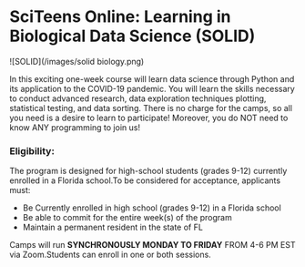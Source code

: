 # SciTeens Online: Learning in Biological Data Science (SOLID)

![SOLID](/images/solid biology.png)

In this exciting one-week course will learn data science through Python and its application to the COVID-19 pandemic.  You will learn the skills necessary to conduct advanced research, data exploration techniques plotting, statistical testing, and data sorting. There is no charge for the camps, so all you need is a desire to learn to participate! Moreover, you do NOT need to know ANY programming to join us! 

### Eligibility:
The program is designed for high-school students (grades 9-12) currently enrolled in a Florida school.To be considered for acceptance, applicants must:
- Be Currently enrolled in high school (grades 9-12) in a Florida school
- Be able to commit for the entire week(s) of the program
- Maintain a permanent resident in the state of FL

Camps will run **SYNCHRONOUSLY MONDAY TO FRIDAY** FROM 4-6 PM EST via Zoom.Students can enroll in one or both sessions.
